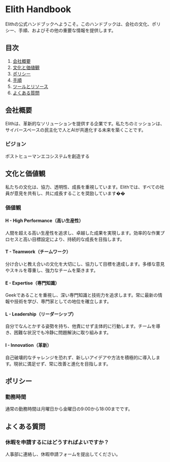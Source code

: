 # Elith Handbook

Elithの公式ハンドブックへようこそ。このハンドブックは、会社の文化、ポリシー、手順、およびその他の重要な情報を提供します。

## 目次

1. [会社概要](#会社概要)
2. [文化と価値観](#文化と価値観)
3. [ポリシー](#ポリシー)
4. [手順](#手順)
5. [ツールとリソース](#ツールとリソース)
6. [よくある質問](#よくある質問)

## 会社概要

Elithは、革新的なソリューションを提供する企業です。私たちのミッションは、サイバースペースの民主化で人とAIが共進化する未来を築くことです。

### ビジョン

ポストヒューマンエコシステムを創造する

## 文化と価値観

私たちの文化は、協力、透明性、成長を重視しています。Elithでは、すべての社員が意見を共有し、共に成長することを奨励しています��

### 価値観

#### H - High Performance（高い生産性）
人間を超える高い生産性を追求し、卓越した成果を実現します。効率的な作業プロセスと高い目標設定により、持続的な成長を目指します。

#### T - Teamwork（チームワーク）
分け合いと教え合いの文化を大切にし、協力して目標を達成します。多様な意見やスキルを尊重し、強力なチームを築きます。

#### E - Expertise（専門知識）
Geekであることを重視し、深い専門知識と技術力を追求します。常に最新の情報や技術を学び、専門家としての地位を確立します。

#### L - Leadership（リーダーシップ）
自分でなんとかする姿勢を持ち、他責にせず主体的に行動します。チームを導き、困難な状況でも冷静に問題解決に取り組みます。

#### I - Innovation（革新）
自己破壊的なチャレンジを恐れず、新しいアイデアや方法を積極的に導入します。現状に満足せず、常に改善と進化を目指します。

## ポリシー

### 勤務時間

通常の勤務時間は月曜日から金曜日の9:00から18:00までです。

## よくある質問

### 休暇を申請するにはどうすればよいですか？

人事部に連絡し、休暇申請フォームを提出してください。
